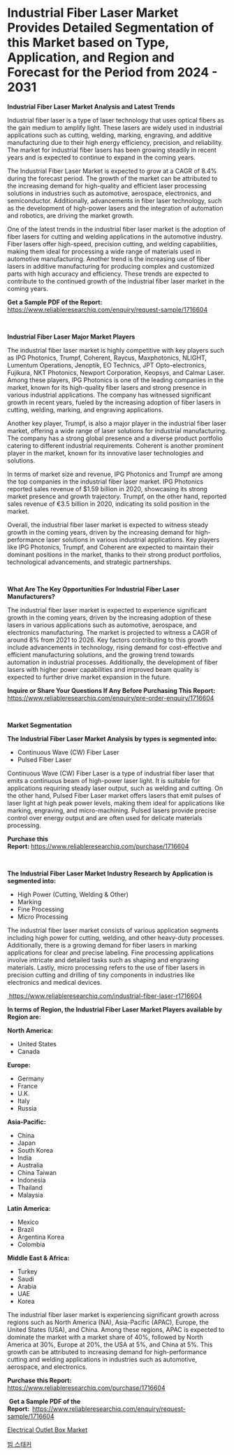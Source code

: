 <p><h1>Industrial Fiber Laser Market Provides Detailed Segmentation of this Market based on Type, Application, and Region and Forecast for the Period from 2024 - 2031</h1></p><p><strong>Industrial Fiber Laser Market Analysis and Latest Trends</strong></p>
<p><p>Industrial fiber laser is a type of laser technology that uses optical fibers as the gain medium to amplify light. These lasers are widely used in industrial applications such as cutting, welding, marking, engraving, and additive manufacturing due to their high energy efficiency, precision, and reliability. The market for industrial fiber lasers has been growing steadily in recent years and is expected to continue to expand in the coming years.</p><p>The Industrial Fiber Laser Market is expected to grow at a CAGR of 8.4% during the forecast period. The growth of the market can be attributed to the increasing demand for high-quality and efficient laser processing solutions in industries such as automotive, aerospace, electronics, and semiconductor. Additionally, advancements in fiber laser technology, such as the development of high-power lasers and the integration of automation and robotics, are driving the market growth.</p><p>One of the latest trends in the industrial fiber laser market is the adoption of fiber lasers for cutting and welding applications in the automotive industry. Fiber lasers offer high-speed, precision cutting, and welding capabilities, making them ideal for processing a wide range of materials used in automotive manufacturing. Another trend is the increasing use of fiber lasers in additive manufacturing for producing complex and customized parts with high accuracy and efficiency. These trends are expected to contribute to the continued growth of the industrial fiber laser market in the coming years.</p></p>
<p><strong>Get a Sample PDF of the Report:&nbsp;</strong> <a href="https://www.reliableresearchiq.com/enquiry/request-sample/1716604">https://www.reliableresearchiq.com/enquiry/request-sample/1716604</a></p>
<p>&nbsp;</p>
<p><strong>Industrial Fiber Laser Major Market Players</strong></p>
<p><p>The industrial fiber laser market is highly competitive with key players such as IPG Photonics, Trumpf, Coherent, Raycus, Maxphotonics, NLIGHT, Lumentum Operations, Jenoptik, EO Technics, JPT Opto-electronics, Fujikura, NKT Photonics, Newport Corporation, Keopsys, and Calmar Laser. Among these players, IPG Photonics is one of the leading companies in the market, known for its high-quality fiber lasers and strong presence in various industrial applications. The company has witnessed significant growth in recent years, fueled by the increasing adoption of fiber lasers in cutting, welding, marking, and engraving applications.</p><p>Another key player, Trumpf, is also a major player in the industrial fiber laser market, offering a wide range of laser solutions for industrial manufacturing. The company has a strong global presence and a diverse product portfolio catering to different industrial requirements. Coherent is another prominent player in the market, known for its innovative laser technologies and solutions.</p><p>In terms of market size and revenue, IPG Photonics and Trumpf are among the top companies in the industrial fiber laser market. IPG Photonics reported sales revenue of $1.59 billion in 2020, showcasing its strong market presence and growth trajectory. Trumpf, on the other hand, reported sales revenue of €3.5 billion in 2020, indicating its solid position in the market.</p><p>Overall, the industrial fiber laser market is expected to witness steady growth in the coming years, driven by the increasing demand for high-performance laser solutions in various industrial applications. Key players like IPG Photonics, Trumpf, and Coherent are expected to maintain their dominant positions in the market, thanks to their strong product portfolios, technological advancements, and strategic partnerships.</p></p>
<p>&nbsp;</p>
<p><strong>What Are The Key Opportunities For Industrial Fiber Laser Manufacturers?</strong></p>
<p><p>The industrial fiber laser market is expected to experience significant growth in the coming years, driven by the increasing adoption of these lasers in various applications such as automotive, aerospace, and electronics manufacturing. The market is projected to witness a CAGR of around 8% from 2021 to 2026. Key factors contributing to this growth include advancements in technology, rising demand for cost-effective and efficient manufacturing solutions, and the growing trend towards automation in industrial processes. Additionally, the development of fiber lasers with higher power capabilities and improved beam quality is expected to further drive market expansion in the future.</p></p>
<p><strong>Inquire or Share Your Questions If Any Before Purchasing This Report:</strong> <a href="https://www.reliableresearchiq.com/enquiry/pre-order-enquiry/1716604">https://www.reliableresearchiq.com/enquiry/pre-order-enquiry/1716604</a></p>
<p>&nbsp;</p>
<p><strong>Market Segmentation</strong></p>
<p><strong>The Industrial Fiber Laser Market Analysis by types is segmented into:</strong></p>
<p><ul><li>Continuous Wave (CW) Fiber Laser</li><li>Pulsed Fiber Laser</li></ul></p>
<p><p>Continuous Wave (CW) Fiber Laser is a type of industrial fiber laser that emits a continuous beam of high-power laser light. It is suitable for applications requiring steady laser output, such as welding and cutting. On the other hand, Pulsed Fiber Laser market offers lasers that emit pulses of laser light at high peak power levels, making them ideal for applications like marking, engraving, and micro-machining. Pulsed lasers provide precise control over energy output and are often used for delicate materials processing.</p></p>
<p><strong>Purchase this Report:&nbsp;</strong><a href="https://www.reliableresearchiq.com/purchase/1716604">https://www.reliableresearchiq.com/purchase/1716604</a></p>
<p>&nbsp;</p>
<p><strong>The Industrial Fiber Laser Market Industry Research by Application is segmented into:</strong></p>
<p><ul><li>High Power (Cutting, Welding & Other)</li><li>Marking</li><li>Fine Processing</li><li>Micro Processing</li></ul></p>
<p><p>The industrial fiber laser market consists of various application segments including high power for cutting, welding, and other heavy-duty processes. Additionally, there is a growing demand for fiber lasers in marking applications for clear and precise labeling. Fine processing applications involve intricate and detailed tasks such as shaping and engraving materials. Lastly, micro processing refers to the use of fiber lasers in precision cutting and drilling of tiny components in industries like electronics and medical devices.</p></p>
<p><a href="https://www.reliableresearchiq.com/industrial-fiber-laser-r1716604">&nbsp;https://www.reliableresearchiq.com/industrial-fiber-laser-r1716604</a></p>
<p><strong>In terms of Region, the Industrial Fiber Laser Market Players available by Region are:</strong></p>
<p>
    <p> <strong> North America: </strong>
        <ul>
            <li>United States</li>
            <li>Canada</li>
        </ul>
        </p> 
    <p> <strong> Europe: </strong>
        <ul>
            <li>Germany</li>
            <li>France</li>
            <li>U.K.</li>
            <li>Italy</li>
            <li>Russia</li>
        </ul>
        </p> 
    <p> <strong> Asia-Pacific: </strong>
        <ul>
            <li>China</li>
            <li>Japan</li>
            <li>South Korea</li>
            <li>India</li>
            <li>Australia</li>
            <li>China Taiwan</li>
            <li>Indonesia</li>
            <li>Thailand</li>
            <li>Malaysia</li>
        </ul>
        </p> 
    <p> <strong> Latin America: </strong>
        <ul>
            <li>Mexico</li>
            <li>Brazil</li>
            <li>Argentina Korea</li>
            <li>Colombia</li>
        </ul>
        </p> 
    <p> <strong> Middle East & Africa: </strong>
        <ul>
            <li>Turkey</li>
            <li>Saudi</li>
            <li>Arabia</li>
            <li>UAE</li>
            <li>Korea</li>
        </ul>
    </p>
    </p>
<p><p>The industrial fiber laser market is experiencing significant growth across regions such as North America (NA), Asia-Pacific (APAC), Europe, the United States (USA), and China. Among these regions, APAC is expected to dominate the market with a market share of 40%, followed by North America at 30%, Europe at 20%, the USA at 5%, and China at 5%. This growth can be attributed to increasing demand for high-performance cutting and welding applications in industries such as automotive, aerospace, and electronics.</p></p>
<p><strong>Purchase this Report: </strong><a href="https://www.reliableresearchiq.com/purchase/1716604">https://www.reliableresearchiq.com/purchase/1716604</a></p>
<p>&nbsp;<strong>Get a Sample PDF of the Report:&nbsp;&nbsp;</strong><a href="https://www.reliableresearchiq.com/enquiry/request-sample/1716604">https://www.reliableresearchiq.com/enquiry/request-sample/1716604</a></p>
<p><strong></strong></p>
<p><p><a href="https://github.com/BryceTownsendr/Market-Research-Report-List-6/blob/main/electrical-outlet-box-market.md">Electrical Outlet Box Market</a></p><p><a href="https://github.com/mpodehpw07370073/Market-Research-Report-List-3/blob/main/704746746754.md">빔 스태커</a></p></p>